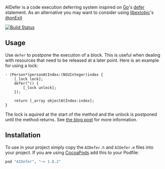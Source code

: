 AIDefer is a code execution deferring system inspired on [Go](http://golang.org)'s [defer](http://golang.org/doc/effective_go.html#defer) statement. As an alternative you may want to consider using [libextobjc](https://github.com/jspahrsummers/libextobjc)'s [@onExit](https://github.com/jspahrsummers/libextobjc/blob/master/extobjc/EXTScope.h#L31)

[![Build Status](https://travis-ci.org/aleph7/AIDefer.png)](https://travis-ci.org/aleph7/AIDefer)


## Usage

Use `defer` to postpone the execution of a block. This is useful when dealing with resources that need to be released at a later point. Here is an example for using a lock:

```objc
- (Person*)personAtIndex:(NSUInteger)index {
    [_lock lock];
    defer(^() {
        [_lock unlock];
    });
    
    return [_array objectAtIndex:index];
}
```

The lock is aquired at the start of the method and the unlock is postponed until the method returns. See [the blog post](http://a-coding.com/defer-in-objective-c/) for more information.


## Installation

To use in your project simply copy the `AIDefer.h` and `AIDefer.m` files into your project. If you are using [CocoaPods](http://cocoapods.org) add this to your Podfile:

```ruby
pod "AIDefer", "~> 1.0.2"
```
